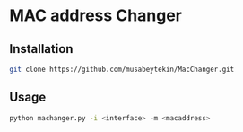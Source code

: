 # MAC address Changer

## Installation


```bash
git clone https://github.com/musabeytekin/MacChanger.git
```

## Usage

```bash
python machanger.py -i <interface> -m <macaddress>
```
